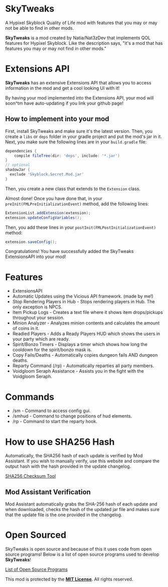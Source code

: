 # SkyTweaks
A Hypixel Skyblock Quality of Life mod with features that you may or may not be able to find in other mods.

**SkyTweaks** is a mod created by Natia/Nat3zDev that implements QOL features for Hypixel Skyblock. Like the description says, "it's a mod that has features you may or may not find in other mods."

# Extensions API
**SkyTweaks** has an extensive Extensions API that allows you to access information in the mod and get a cool looking UI with it!

By having your mod implemented into the Extensions API, your mod will soon^tm have auto-updating if you link your github page!

## How to implement into your mod
First, install SkyTweaks and make sure it's the latest version. 
Then, you create a `libs` or `deps` folder in your gradle project and put the mod's jar in it.
Next, you make sure the following lines are in your `build.gradle` file:
```gradle
dependencies {
    compile fileTree(dir: 'deps', include: '*.jar')
}
// optional
shadowJar {
  exclude 'Skyblock.Secret.Mod.jar'
}
```

Then, you create a new class that extends to the `Extension` class.

Almost done! Once you have done that, in your `preInit(FMLPreInitializationEvent)` method, add the following lines:
```java
ExtensionList.addExtension(extension);
extension.updateConfigVariables();
```

Then, you add these lines in your `postInit(FMLPostInitializationEvent)` method:
```java
extension.saveConfig();
```

Congratulations! You have successfully added the SkyTweaks ExtensionsAPI into your mod!


# Features
- ExtensionsAPI
- Automatic Updates using the Vicious API framework. (made by me!)
- Stop Rendering Players in Hub - Stops rendering players in Hub. The only exception is NPCS.
- Item Pickup Logs - Creates a text file where it shows item drops/pickups throughout your session.
- Minion Analyzer - Analyzes minion contents and calculates the amount of coins in it.
- Readied Players - Adds a Ready Players HUD which shows the users in your party which are ready.
- Spirit/Bonzo Timers - Displays a timer which shows how long the cooldown for the spirit/bonzo mask is.
- Copy Fails/Deaths - Automatically copies dungeon fails AND dungeon deaths.
- Reparty Command (/rp) - Automatically reparties all party members.
- Voidgloom Seraph Assistance - Assists you in the fight with the Voidgloom Seraph.
# Commands
- /sm - Command to access config gui.
- /smhud - Command to change positions of hud elements.
- /rp - Command to start the reparty hook.

# How to use SHA256 Hash
Automatically, the SHA256 hash of each update is verified by Mod Assistant. If you wish to manually verify, use this website and compare the output hash with the hash provided in the update changelog.

[SHA256 Checksum Tool](https://emn178.github.io/online-tools/sha256_checksum.html)

## Mod Assistant Verification
Mod Assistant automatically grabs the SHA-256 hash of each update and when downloaded, checks the hash of the updated jar file and makes sure that the update file is the one provided in the changelog.

# Open Sourced
SkyTweaks is open source and because of this it uses code from open source programs! Below is a list of open source programs used to develop **SkyTweaks**!

[List of Open Source Programs](https://github.com/Nat3z/SkyTweaks/blob/main/OPEN_SOURCE_SOFTWARE.md)

This mod is protected by the [**MIT License**](https://github.com/Nat3z/SkyTweaks/blob/main/LICENSE). All rights reserved.
